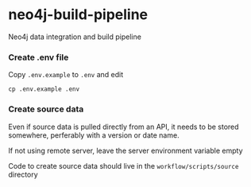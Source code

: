 # neo4j-build-pipeline

Neo4j data integration and build pipeline 

### Create .env file

Copy `.env.example` to `.env` and edit

```
cp .env.example .env
```

### Create source data

Even if source data is pulled directly from an API, it needs to be stored somewhere, perferably with a version or date name.

If not using remote server, leave the server environment variable empty 

Code to create source data should live in the `workflow/scripts/source` directory

